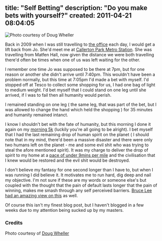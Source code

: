 title: "Self Betting"
description: "Do you make bets with yourself?"
created: 2011-04-21 08:04:05
---

![Photo courtesy of Doug Wheller](http://media.jamiecurle.com/uploads/2011/04/21/blogimage/Dice.850x600.jpg)

Back in 2009 when I was still travelling to [the office][1] each day, I would get a lift back from Jo.  She'd meet me at [Callerton Park Metro Station][2]. She was travelling from Matfen Hall, now given the distance we were both travelling there'd often be times when one of us was left waiting for the other.

I remember one time Jo was supposed to be there at 7pm, but for one reason or another she didn't arrive until 7:40pm. This wouldn't have been a problem normally, but this time at 7:05pm I'd made a bet with myself.  I'd stopped off at Tesco to collect some shopping for us, I had one bag of light to medium weight.  I'd bet myself that I could stand on one leg until she arrived, if I was to fail then all humanity would perish.

I remained standing on one leg ( the same leg, that was part of the bet, but I was allowed to change the hand which held the shopping ) for 35 minutes and humanity remained intanct.

I know I shouldn't bet with the fate of humanity, but this morning I done it again on my [morning 5k][4] (luckily you're all going to be alright). I bet myself that I had the last remaining drop of human spirit on the planet ( I should note that in my mind, there'd been a massive disaster and there were only two humans left on the planet - me and some evil shit who was trying to steal the afore mentioned spirit). It was my charge to deliver the  drop of spirit to my home at a [pace of under 9mins per mile][4] and the civilisation that I knew would be restored and the evil shit would be destroyed.

I don't believe my fantasy for one second longer than I have to, but when I was running I did believe it. It motivates me to run hard, dig deep and nail my objective.  I'm not sure if these are my words or someone else's but coupled with the thought that the pain of default lasts longer that the pain of winning, makes me smash through any self perceived barriers.  [Bruce Lee had an amazing view on this][5] as well.

Of course this isn't my finest blog post, but I haven't blogged in a few weeks due to my attention being sucked up by my masters.


### Credits

Photo courtesy of [Doug Wheller][6]

[1]: http://goo.gl/maps/ZnQJ
[2]: http://goo.gl/maps/l4Bv
[3]: http://goo.gl/maps/py3v
[4]: http://www.dailymile.com/people/jamiecurle/entries/6197632
[5]: http://www.helloko.com/2011/01/if-you-cant-do-it-you-should-die-bruce-lee/
[6]: http://www.flickr.com/photos/doug88888/2825008179/